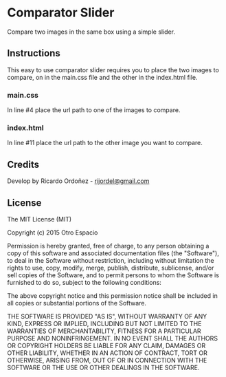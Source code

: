 # Comparator Slider

Compare two images in the same box using a simple slider.

## Instructions

This easy to use comparator slider requires you to place the two images to compare, on in the main.css file and the other in the index.html file.

### main.css

In line #4 place the url path to one of the images to compare.

### index.html

In line #11 place the url path to the other image you want to compare.

## Credits

Develop by Ricardo Ordoñez - rijordel@gmail.com

## License

The MIT License (MIT)

Copyright (c) 2015 Otro Espacio

Permission is hereby granted, free of charge, to any person obtaining a copy of this software and associated documentation files (the "Software"), to deal in the Software without restriction, including without limitation the rights to use, copy, modify, merge, publish, distribute, sublicense, and/or sell copies of the Software, and to permit persons to whom the Software is furnished to do so, subject to the following conditions:

The above copyright notice and this permission notice shall be included in all copies or substantial portions of the Software.

THE SOFTWARE IS PROVIDED "AS IS", WITHOUT WARRANTY OF ANY KIND, EXPRESS OR IMPLIED, INCLUDING BUT NOT LIMITED TO THE WARRANTIES OF MERCHANTABILITY, FITNESS FOR A PARTICULAR PURPOSE AND NONINFRINGEMENT. IN NO EVENT SHALL THE AUTHORS OR COPYRIGHT HOLDERS BE LIABLE FOR ANY CLAIM, DAMAGES OR OTHER LIABILITY, WHETHER IN AN ACTION OF CONTRACT, TORT OR OTHERWISE, ARISING FROM, OUT OF OR IN CONNECTION WITH THE SOFTWARE OR THE USE OR OTHER DEALINGS IN THE SOFTWARE.
